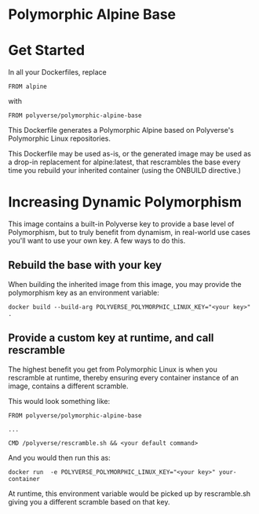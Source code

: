 Polymorphic Alpine Base
========================

# Get Started

In all your Dockerfiles, replace
```
FROM alpine
```

with 
```
FROM polyverse/polymorphic-alpine-base
```

This Dockerfile generates a Polymorphic Alpine based on Polyverse's Polymorphic Linux repositories.

This Dockerfile may be used as-is, or the generated image may be used as a drop-in replacement for alpine:latest, that rescrambles the base every time you rebuild your inherited container (using the ONBUILD directive.)


# Increasing Dynamic Polymorphism

This image contains a built-in Polyverse key to provide a base level of Polymorphism, but to truly benefit from dynamism, in real-world use cases you'll want to use your own key. A few ways to do this.

## Rebuild the base with your key

When building the inherited image from this image, you may provide the polymorphism key as an environment variable:

```
docker build --build-arg POLYVERSE_POLYMORPHIC_LINUX_KEY="<your key>" .
```

## Provide a custom key at runtime, and call rescramble

The highest benefit you get from Polymorphic Linux is when you rescramble at runtime, thereby ensuring every container instance of an image, contains a different scramble.

This would look something like:

```
FROM polyverse/polymorphic-alpine-base

...

CMD /polyverse/rescramble.sh && <your default command>
```


And you would then run this as:
```
docker run  -e POLYVERSE_POLYMORPHIC_LINUX_KEY="<your key>" your-container 
```


At runtime, this environment variable would be picked up by rescramble.sh giving you a different scramble based on that key.
